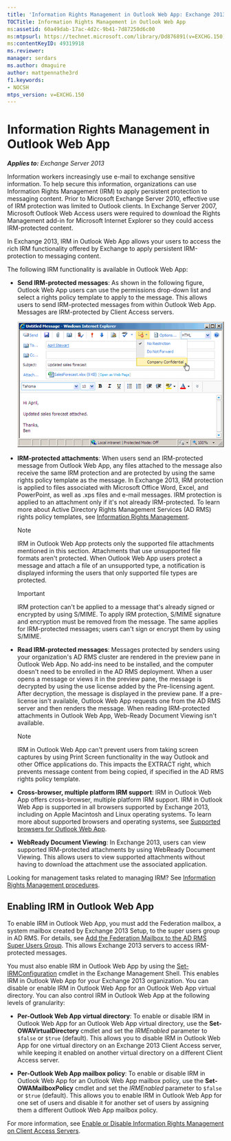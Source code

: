 ```yaml
---
title: 'Information Rights Management in Outlook Web App: Exchange 2013 Help'
TOCTitle: Information Rights Management in Outlook Web App
ms:assetid: 60a49dab-17ac-4d2c-9b41-7d87250d6c00
ms:mtpsurl: https://technet.microsoft.com/library/Dd876891(v=EXCHG.150)
ms:contentKeyID: 49319918
ms.reviewer: 
manager: serdars
ms.author: dmaguire
author: mattpennathe3rd
f1.keywords:
- NOCSH
mtps_version: v=EXCHG.150
---
```


# Information Rights Management in Outlook Web App

_**Applies to:** Exchange Server 2013_

Information workers increasingly use e-mail to exchange sensitive information. To help secure this information, organizations can use Information Rights Management (IRM) to apply persistent protection to messaging content. Prior to Microsoft Exchange Server 2010, effective use of IRM protection was limited to Outlook clients. In Exchange Server 2007, Microsoft Outlook Web Access users were required to download the Rights Management add-in for Microsoft Internet Explorer so they could access IRM-protected content.

In Exchange 2013, IRM in Outlook Web App allows your users to access the rich IRM functionality offered by Exchange to apply persistent IRM-protection to messaging content.

The following IRM functionality is available in Outlook Web App:

- **Send IRM-protected messages**: As shown in the following figure, Outlook Web App users can use the permissions drop-down list and select a rights policy template to apply to the message. This allows users to send IRM-protected messages from within Outlook Web App. Messages are IRM-protected by Client Access servers.

  ![Sending an IRM-protected message from OWA](images/Dd876891.fa8cabb5-c049-46dc-8b29-9d9957dbfd3e(EXCHG.150).gif "Sending an IRM-protected message from OWA")

- **IRM-protected attachments**: When users send an IRM-protected message from Outlook Web App, any files attached to the message also receive the same IRM protection and are protected by using the same rights policy template as the message. In Exchange 2013, IRM protection is applied to files associated with Microsoft Office Word, Excel, and PowerPoint, as well as .xps files and e-mail messages. IRM protection is applied to an attachment only if it's not already IRM-protected. To learn more about Active Directory Rights Management Services (AD RMS) rights policy templates, see [Information Rights Management](information-rights-management-exchange-2013-help.md).

  > [!NOTE]
  > IRM in Outlook Web App protects only the supported file attachments mentioned in this section. Attachments that use unsupported file formats aren't protected. When Outlook Web App users protect a message and attach a file of an unsupported type, a notification is displayed informing the users that only supported file types are protected.

  > [!IMPORTANT]
  > IRM protection can't be applied to a message that's already signed or encrypted by using S/MIME. To apply IRM protection, S/MIME signature and encryption must be removed from the message. The same applies for IRM-protected messages; users can't sign or encrypt them by using S/MIME.

- **Read IRM-protected messages**: Messages protected by senders using your organization's AD RMS cluster are rendered in the preview pane in Outlook Web App. No add-ins need to be installed, and the computer doesn't need to be enrolled in the AD RMS deployment. When a user opens a message or views it in the preview pane, the message is decrypted by using the use license added by the Pre-licensing agent. After decryption, the message is displayed in the preview pane. If a pre-license isn't available, Outlook Web App requests one from the AD RMS server and then renders the message. When reading IRM-protected attachments in Outlook Web App, Web-Ready Document Viewing isn't available.

  > [!NOTE]
  > IRM in Outlook Web App can't prevent users from taking screen captures by using Print Screen functionality in the way Outlook and other Office applications do. This impacts the EXTRACT right, which prevents message content from being copied, if specified in the AD&nbsp;RMS rights policy template.

- **Cross-browser, multiple platform IRM support**: IRM in Outlook Web App offers cross-browser, multiple platform IRM support. IRM in Outlook Web App is supported in all browsers supported by Exchange 2013, including on Apple Macintosh and Linux operating systems. To learn more about supported browsers and operating systems, see [Supported browsers for Outlook Web App](https://support.microsoft.com/office/c89774d6-0722-4c93-a547-ef45e693e006).

- **WebReady Document Viewing**: In Exchange 2013, users can view supported IRM-protected attachments by using WebReady Document Viewing. This allows users to view supported attachments without having to download the attachment use the associated application.

Looking for management tasks related to managing IRM? See [Information Rights Management procedures](information-rights-management-procedures-exchange-2013-help.md).

## Enabling IRM in Outlook Web App

To enable IRM in Outlook Web App, you must add the Federation mailbox, a system mailbox created by Exchange 2013 Setup, to the super users group in AD RMS. For details, see [Add the Federation Mailbox to the AD RMS Super Users Group](add-the-federation-mailbox-to-the-ad-rms-super-users-group-exchange-2013-help.md). This allows Exchange 2013 servers to access IRM-protected messages.

You must also enable IRM in Outlook Web App by using the [Set-IRMConfiguration](https://docs.microsoft.com/powershell/module/exchange/Set-IRMConfiguration) cmdlet in the Exchange Management Shell. This enables IRM in Outlook Web App for your Exchange 2013 organization. You can disable or enable IRM in Outlook Web App for an Outlook Web App virtual directory. You can also control IRM in Outlook Web App at the following levels of granularity:

- **Per-Outlook Web App virtual directory**: To enable or disable IRM in Outlook Web App for an Outlook Web App virtual directory, use the **Set-OWAVirtualDirectory** cmdlet and set the *IRMEnabled* parameter to `$false` or `$true` (default). This allows you to disable IRM in Outlook Web App for one virtual directory on an Exchange 2013 Client Access server, while keeping it enabled on another virtual directory on a different Client Access server.

- **Per-Outlook Web App mailbox policy**: To enable or disable IRM in Outlook Web App for an Outlook Web App mailbox policy, use the **Set-OWAMailboxPolicy** cmdlet and set the *IRMEnabled* parameter to `$false` or `$true` (default). This allows you to enable IRM in Outlook Web App for one set of users and disable it for another set of users by assigning them a different Outlook Web App mailbox policy.
 
For more information, see [Enable or Disable Information Rights Management on Client Access Servers](enable-or-disable-information-rights-management-on-client-access-servers-exchange-2013-help.md).
